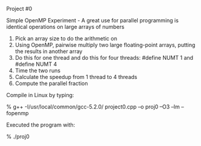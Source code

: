 Project #0

Simple OpenMP Experiment - A great use for parallel programming is identical operations on large arrays of numbers

1. Pick an array size to do the arithmetic on
2. Using OpenMP, pairwise multiply two large floating-point arrays, putting the results in another array
3. Do this for one thread and do this for four threads: 
	#define NUMT 1 
	and 
	#define NUMT 4
4. Time the two runs
5. Calculate the speedup from 1 thread to 4 threads
6. Compute the parallel fraction

Compile in Linux by typing:

%    g++ -I/usr/local/common/gcc-5.2.0/ project0.cpp –o proj0 –O3 –lm –fopenmp

Executed the program with:

%    ./proj0

